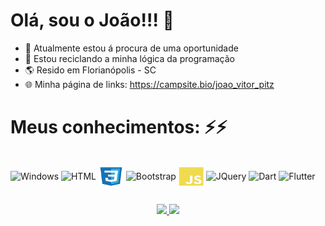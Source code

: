 # Olá, sou o João!!! 👋

- 🔭 Atualmente estou á procura de uma oportunidade
- 🌱 Estou reciclando a minha lógica da programação
- 🌎 Resido em Florianópolis - SC
- 🌐 Minha página de links: https://campsite.bio/joao_vitor_pitz

# Meus conhecimentos: ⚡⚡

  <div style="display: inline_block"><br>
  <img align="center" alt="Windows" height="30" width="40" src="https://cdn.jsdelivr.net/gh/devicons/devicon/icons/windows8/windows8-original.svg">
  <img align="center" alt="HTML" height="30" width="40" src="https://cdn.jsdelivr.net/gh/devicons/devicon/icons/html5/html5-original.svg">
  <img align="center" alt="CSS" height="30" width="40" src="https://raw.githubusercontent.com/devicons/devicon/master/icons/css3/css3-original.svg">
  <img align="center" alt="Bootstrap" height="30" width="40" src="https://cdn.jsdelivr.net/gh/devicons/devicon/icons/bootstrap/bootstrap-original.svg">
  <img align="center" alt="Js" height="30" width="40" src="https://raw.githubusercontent.com/devicons/devicon/master/icons/javascript/javascript-plain.svg">
  <img align="center" alt="JQuery" height="30" width="40" src="https://cdn.jsdelivr.net/gh/devicons/devicon/icons/jquery/jquery-plain.svg">
  <img align="center" alt="Dart" height="30" width="40" src="https://cdn.jsdelivr.net/gh/devicons/devicon/icons/dart/dart-original.svg">
  <img align="center" alt="Flutter" height="30" width="40" src="https://cdn.jsdelivr.net/gh/devicons/devicon/icons/flutter/flutter-original.svg">
</div>
  
  ##
  
<div align="center">
  <a href="https://github.com/Joao-Pitz">
  <img height="130em" src="https://github-readme-stats.vercel.app/api?username=Joao-Pitz&show_icons=true&theme=dark&include_all_commits=true&count_private=true"/>
  <img height="130em" src="https://github-readme-stats.vercel.app/api/top-langs/?username=Joao-Pitz&layout=compact&langs_count=7&theme=dark"/>
</div>
